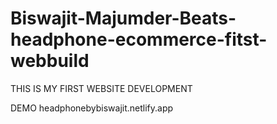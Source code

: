# Biswajit-Majumder-Beats-headphone-ecommerce-fitst-webbuild
THIS IS MY FIRST WEBSITE DEVELOPMENT 

DEMO
headphonebybiswajit.netlify.app
